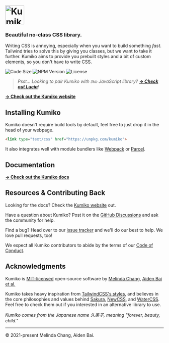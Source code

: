# <img src="https://raw.githubusercontent.com/melindachang/kumiko/master/.github/assets/logo.svg" height="60" alt="Kumiko Logo" />

### Beautiful no-class CSS library.

Writing CSS is annoying, especially when you want to build something _fast_. Tailwind tries to solve this by giving you classes, but we want to take it further. Kumiko aims to provide you prebuilt styles and a bit of custom elements, so you don't have to write CSS.

![Code Size](https://badgen.net/badgesize/brotli/https/unpkg.com/kumiko?color=F495BF&labelColor=1D1E32&style=flat-square&label=size) ![NPM Version](https://img.shields.io/npm/v/kumiko?color=F495BF&labelColor=1D1E32&style=flat-square) ![License](https://badgen.net/github/license/melindachang/kumiko?color=F495BF&labelColor=1D1E32&style=flat-square)

> _Psst... Looking to pair Kumiko with `3kb` JavaScript library? [**→ Check out Lucia**](https://github.com/aidenybai/lucia)!_

[**→ Check out the Kumiko website**](https://kumiko.netlify.app/)

## Installing Kumiko

Kumiko doesn't require build tools by default, feel free to just drop it in the head of your webpage.

```html
<link type="text/css" href="https://unpkg.com/kumiko">
```

It also integrates well with module bundlers like [Webpack](https://webpack.js.org/) or [Parcel](https://parceljs.org/).

## Documentation

[**→ Check out the Kumiko docs**](https://kumiko.netlify.app/)

## Resources & Contributing Back

Looking for the docs? Check the [Kumiko website](https://kumiko.netlify.app/) out.

Have a question about Kumiko? Post it on the [GitHub Discussions](https://github.com/melindachang/kumiko/discussions) and ask the community for help.

Find a bug? Head over to our [issue tracker](https://github.com/melindachang/kumiko/issues) and we'll do our best to help. We love pull requests, too!

We expect all Kumiko contributors to abide by the terms of our [Code of Conduct](.github/CODE_OF_CONDUCT.md).

## Acknowledgments

Kumiko is [MIT-licensed](LICENSE) open-source software by [Melinda Chang](https://github.com/melindachang), [Aiden Bai](https://github.com/melindachang) [et al.](https://github.com/melindachang/kumiko/graphs/contributors)

Kumiko takes heavy inspiration from [TailwindCSS's styles](https://tailwindcss.com/), and believes in the core philosophies and values behind [Sakura](https://github.com/oxalorg/sakura), [NewCSS](https://newcss.net/), and [WaterCSS](https://watercss.kognise.dev/). Feel free to check them out if you interested in an alternative library to use.

_Kumiko comes from the Japanese name 久美子, meaning "forever, beauty, child."_

---

© 2021-present Melinda Chang, Aiden Bai.